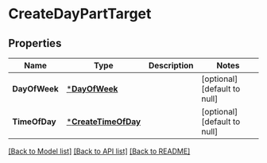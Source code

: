 # CreateDayPartTarget

## Properties
Name | Type | Description | Notes
------------ | ------------- | ------------- | -------------
**DayOfWeek** | [***DayOfWeek**](DayOfWeek.md) |  | [optional] [default to null]
**TimeOfDay** | [***CreateTimeOfDay**](CreateTimeOfDay.md) |  | [optional] [default to null]

[[Back to Model list]](../README.md#documentation-for-models) [[Back to API list]](../README.md#documentation-for-api-endpoints) [[Back to README]](../README.md)


